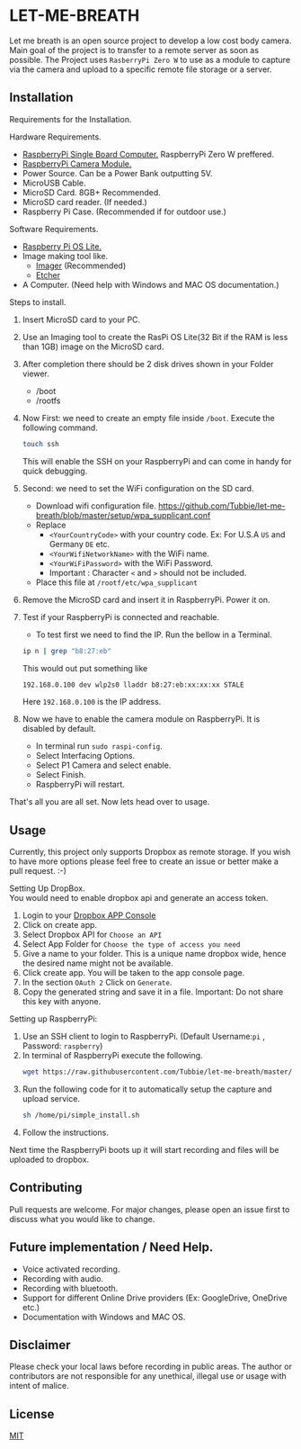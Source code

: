 # LET-ME-BREATH

Let me breath is an open source project to develop a low cost body camera.  
Main goal of the project is to transfer to a remote server as soon as possible.
The Project uses `RasberryPi Zero W` to use as a module
to capture via the camera and upload to a specific remote file storage or a server.

## Installation

Requirements for the Installation.

Hardware Requirements.
* [RaspberryPi Single Board Computer.](https://www.raspberrypi.org/) RaspberryPi Zero W preffered.
* [RaspberryPi Camera Module.](https://www.raspberrypi.org/products/camera-module-v2/)
* Power Source. Can be a Power Bank outputting 5V.
* MicroUSB Cable.
* MicroSD Card. 8GB+ Recommended.
* MicroSD card reader. (If needed.)
* Raspberry Pi Case. (Recommended if for outdoor use.)

Software Requirements.
* [Raspberry Pi OS Lite.](https://www.raspberrypi.org/downloads/)
* Image making tool like.
    * [Imager](https://www.raspberrypi.org/downloads/) (Recommended)
    * [Etcher](https://www.balena.io/etcher/)
* A Computer. (Need help with Windows and MAC OS documentation.)


Steps to install.
1. Insert MicroSD card to your PC.
2. Use an Imaging tool to create the RasPi OS Lite(32 Bit if the RAM is less than 1GB) image on the MicroSD card.
3. After completion there should be 2 disk drives shown in your Folder viewer.
    * /boot
    * /rootfs
4. Now First: we need to create an empty file inside `/boot`. Execute the following command.
    ```bash
    touch ssh
   ```
   This will enable the SSH on your RaspberryPi and can come in handy for quick debugging.
5. Second: we need to set the WiFi configuration on the SD card.
    * Download wifi configuration file. https://github.com/Tubbie/let-me-breath/blob/master/setup/wpa_supplicant.conf
    * Replace
         * `<YourCountryCode>` with your country code.  Ex: For U.S.A `US` and Germany `DE` etc.
         * `<YourWifiNetworkName>` with the WiFi name.
         * `<YourWiFiPassword>` with the WiFi Password.
         * Important : Character `<` and `>` should not be included.
    * Place this file at `/rootf/etc/wpa_supplicant`

6. Remove the MicroSD card and insert it in RaspberryPi. Power it on.
7. Test if your RaspberryPi is connected and reachable.
    * To test first we need to find the IP. Run the bellow in a Terminal.
    ```bash
   ip n | grep "b8:27:eb"
    ```
   This would out put something like
   ```bash
   192.168.0.100 dev wlp2s0 lladdr b8:27:eb:xx:xx:xx STALE
   ```
   Here `192.168.0.100` is the IP address.
   
8. Now we have to enable the camera module on RaspberryPi. It is disabled by default.
    * In terminal run `sudo raspi-config`.
    * Select Interfacing Options.
    * Select P1 Camera and select enable.
    * Select Finish. 
    * RaspberryPi will restart.

That's all you are all set. Now lets head over to usage.

## Usage

Currently, this project only supports Dropbox as remote storage. If you wish to have more options please feel free to create an issue or better make a pull request. :-)

Setting Up DropBox.  
You would need to enable dropbox api and generate an access token.
1. Login to your [Dropbox APP Console](https://www.dropbox.com/developers/apps)
2. Click on create app.
3. Select Dropbox API for `Choose an API`
4. Select App Folder for `Choose the type of access you need`
5. Give a name to your folder. This is a unique name dropbox wide, hence the desired name might not be available.
6. Click create app. You will be taken to the app console page.
7. In the section `OAuth 2` Click on `Generate`.
8. Copy the generated string and save it in a file. Important: Do not share this key with anyone.
 
Setting up RaspberryPi:
1. Use an SSH client to login to RaspberryPi. (Default Username:`pi` , Password: `raspberry`)
2. In terminal of RaspberryPi execute the following.
    ```bash
   wget https://raw.githubusercontent.com/Tubbie/let-me-breath/master/setup/simple_install.sh -P /home/pi && chmod +x /home/pi/simple_install.sh
   ```
3. Run the following code for it to automatically setup the capture and upload service.
    ```bash
   sh /home/pi/simple_install.sh
    ```
4. Follow the instructions.

Next time the RaspberryPi boots up it will start recording and files will be uploaded to dropbox.

## Contributing
Pull requests are welcome. For major changes, please open an issue first to discuss what you would like to change.

## Future implementation / Need Help.
* Voice activated recording.
* Recording with audio.
* Recording with bluetooth.
* Support for different Online Drive providers (Ex: GoogleDrive, OneDrive etc.)
* Documentation with Windows and MAC OS.

## Disclaimer
Please check your local laws before recording in public areas. The author or contributors are not responsible for any unethical, illegal use or usage with intent of malice.

## License
[MIT](https://choosealicense.com/licenses/gpl-3.0/)
